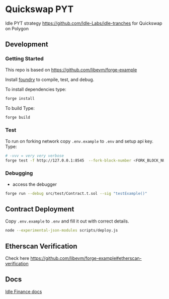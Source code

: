 # Quickswap PYT

Idle PYT strategy https://github.com/Idle-Labs/idle-tranches for Quickswap on Polygon

## Development

### Getting Started

This repo is based on https://github.com/libevm/forge-example

Install [foundry](https://github.com/gakonst/foundry) to compile, test, and debug.

To install dependencies type:

```bash
forge install
```

To build Type:

```bash
forge build
```

### Test

To run on forking network copy `.env.example` to `.env` and setup api key.
Type:

```bash
# -vvv = very very verbose
forge test -f http://127.0.0.1:8545  --fork-block-number <FORK_BLOCK_NUMBER> -vvv
```

### Debugging

- access the debugger

```bash
forge run --debug src/test/Contract.t.sol --sig "testExample()"
```

## Contract Deployment

Copy `.env.example` to `.env` and fill it out with correct details.

```bash
node --experimental-json-modules scripts/deploy.js
```

## Etherscan Verification

Check here https://github.com/libevm/forge-example#etherscan-verification

## Docs

[Idle Finance docs](https://docs.idle.finance/developers/)
